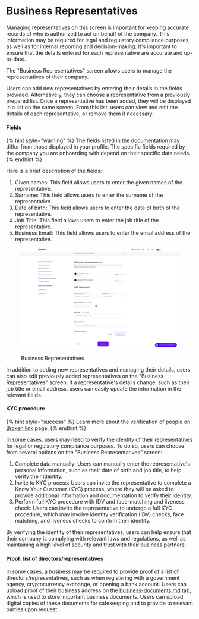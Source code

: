# Business Representatives

Managing representatives on this screen is important for keeping accurate records of who is authorized to act on behalf of the company. This information may be required for legal and regulatory compliance purposes, as well as for internal reporting and decision-making. It's important to ensure that the details entered for each representative are accurate and up-to-date.

The "Business Representatives" screen allows users to manage the representatives of their company.

Users can add new representatives by entering their details in the fields provided. Alternatively, they can choose a representative from a previously prepared list. Once a representative has been added, they will be displayed in a list on the same screen. From this list, users can view and edit the details of each representative, or remove them if necessary.

#### Fields

{% hint style="warning" %}
The fields listed in the documentation may differ from those displayed in your profile. The specific fields required by the company you are onboarding with depend on their specific data needs.
{% endhint %}

Here is a brief description of the fields:

1. Given names: This field allows users to enter the given names of the representative.
2. Surname: This field allows users to enter the surname of the representative.
3. Date of birth: This field allows users to enter the date of birth of the representative.
4. Job Title: This field allows users to enter the job title of the representative.
5. Business Email: This field allows users to enter the email address of the representative.

<figure><img src="../../../.gitbook/assets/BusinessRepresentativesNW.png" alt="Business Representatives"><figcaption><p>Business Representatives</p></figcaption></figure>



In addition to adding new representatives and managing their details, users can also edit previously added representatives on the "Business Representatives" screen. If a representative's details change, such as their job title or email address, users can easily update the information in the relevant fields.

#### KYC procedure

{% hint style="success" %}
Learn more about the verification of people on [Broken link](broken-reference "mention") page.
{% endhint %}

In some cases, users may need to verify the identity of their representatives for legal or regulatory compliance purposes. To do so, users can choose from several options on the "Business Representatives" screen:

1. Complete data manually: Users can manually enter the representative's personal information, such as their date of birth and job title, to help verify their identity.
2. Invite to KYC process: Users can invite the representative to complete a Know Your Customer (KYC) process, where they will be asked to provide additional information and documentation to verify their identity.
3. Perform full KYC procedure with IDV and face-matching and liveness check: Users can invite the representative to undergo a full KYC procedure, which may involve identity verification (IDV) checks, face matching, and liveness checks to confirm their identity.

By verifying the identity of their representatives, users can help ensure that their company is complying with relevant laws and regulations, as well as maintaining a high level of security and trust with their business partners.

#### Proof: list of directors/representatives

In some cases, a business may be required to provide proof of a list of directors/representatives, such as when registering with a government agency, cryptocurrency exchange, or opening a bank account. Users can upload proof of their business address on the [business-documents.md](../verification/business-documents.md "mention") tab, which is used to store important business documents. Users can upload digital copies of these documents for safekeeping and to provide to relevant parties upon request.
